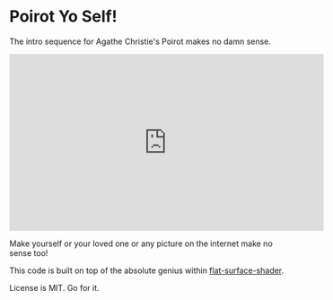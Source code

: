 # Poirot Yo Self!

The intro sequence for Agathe Christie's Poirot makes no damn sense.  

<iframe width="560" height="315" src="https://www.youtube.com/embed/fvrj5E_elzg" frameborder="0" allowfullscreen></iframe>

Make yourself or your loved one or any picture on the internet make no sense too!  

This code is built on top of the absolute genius within [flat-surface-shader](https://github.com/wagerfield/flat-surface-shader).

License is MIT. Go for it.  
